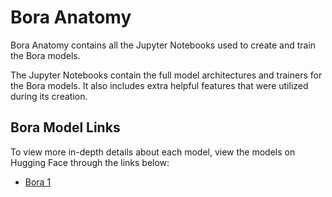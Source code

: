 # Bora Anatomy

Bora Anatomy contains all the Jupyter Notebooks used to create and train the Bora models.

The Jupyter Notebooks contain the full model architectures and trainers for the Bora models. It also includes extra helpful features that were utilized during its creation.

## Bora Model Links
To view more in-depth details about each model, view the models on Hugging Face through the links below:

- [Bora 1](https://huggingface.co/brandonbaek/Bora-1)
